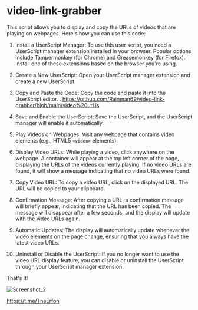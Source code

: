# video-link-grabber

This script allows you to display and copy the URLs of videos that are playing on webpages. Here's how you can use this code:

1. Install a UserScript Manager: To use this user script, you need a UserScript manager extension installed in your browser. Popular options include Tampermonkey (for Chrome) and Greasemonkey (for Firefox). Install one of these extensions based on the browser you're using.

2. Create a New UserScript: Open your UserScript manager extension and create a new UserScript.

3. Copy and Paste the Code: Copy the code and paste it into the UserScript editor.
. https://github.com/Rainman69/video-link-grabber/blob/main/video%20url.js

4. Save and Enable the UserScript: Save the UserScript, and the UserScript manager will enable it automatically.

5. Play Videos on Webpages: Visit any webpage that contains video elements (e.g., HTML5 `<video>` elements).

6. Display Video URLs: While playing a video, click anywhere on the webpage. A container will appear at the top left corner of the page, displaying the URLs of the videos currently playing. If no video URLs are found, it will show a message indicating that no video URLs were found.

7. Copy Video URL: To copy a video URL, click on the displayed URL. The URL will be copied to your clipboard.

8. Confirmation Message: After copying a URL, a confirmation message will briefly appear, indicating that the URL has been copied. The message will disappear after a few seconds, and the display will update with the video URLs again.

9. Automatic Updates: The display will automatically update whenever the video elements on the page change, ensuring that you always have the latest video URLs.

10. Uninstall or Disable the UserScript: If you no longer want to use the video URL display feature, you can disable or uninstall the UserScript through your UserScript manager extension.

That's it!

![Screenshot_2](https://github.com/Rainman69/video-link-grabber/assets/96986338/00cc9831-9fda-4644-81bc-84ecd3d6abd1)


https://t.me/TheErfon
